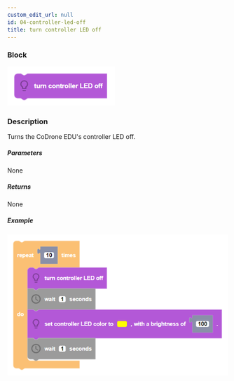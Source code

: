 ```yaml
---
custom_edit_url: null
id: 04-controller-led-off
title: turn controller LED off
---
```


### Block

![controller led off block image](controller_led_off.PNG)

### Description

Turns the CoDrone EDU's controller LED off.

##### Parameters

None

##### Returns

None

##### Example

![controller led off example](controller_led_off_example.PNG)
